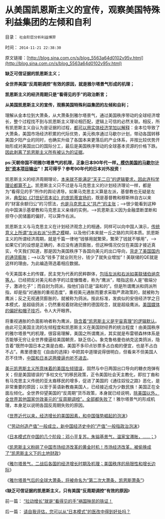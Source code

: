 # 从美国凯恩斯主义的宣传，观察美国特殊利益集团的左倾和自利

目录： `社会阶层分析利益博羿` 

时间： `2014-11-21 22:38:30` 

原文链接：[http://blog.sina.com.cn/s/blog_5563a64d0102v95v.html](http://blog.sina.com.cn/s/blog_5563a64d0102v95v.html)

**缺乏可信证据的凯恩斯主义；**

**全世界美国“反周期调控”有效的原因，就是雅尔塔景气形成的机理；**

**凯恩斯主义的经济周期只是“看得见的手”的政治断言；**

**从美国凯恩斯主义的宣传，观察美国特殊利益集团的左倾和自利；**

理解从金本位到大萧条，从大萧条到雅尔塔景气，通过美国秩序带动的全球经济增长，整个过程找不到与凯恩斯主义理论相匹配，逻辑上可信的必然关联。相反，所有凯恩斯主义自认为是证据的过程，[都可以用实体经济学加以解释](../../../2014/11/11/二战后的雅尔塔景气，局限性和经济增长边际.md)：金本位导致了大萧条，美国市场经济积累的代际优势，美元秩序通过马歇尔计划，带动各国转移美国夕阳产业的同时，也确实升级了各国本来更落后的产业体系，并按比较优势开始形成对美国出口的国际分工，最后是美国秩序带动的全球基本资源的价格下跌。[因此剥离了凯恩斯主义所有被认为的证据](../../../2009/4/24/费雪教条和凯恩斯主义.md)。

**ps:天朝帝国不明雅尔塔景气的机理，正象日本90年代一样[，模仿美国的马歇尔计划“资本项目输出](../../../2014/3/29/“人民币国际化”是爱国主义的大忽悠.md)”！其可得乎？参考90年代的日本对外投资**！

凯恩斯主义的经济周期理论，[本来就不能满足“天无二日”的逻辑要求，因此连科学理论都算不上](../../../2010/6/11/“天无二日，法无二纲”单一断言规则.md)。凯恩斯主义只不过是与马克思主义的计划经济理论一样，都是为“看得见的手”所作的舆论诱导。如果马克思主义算是左派，基督教也无疑是左派，[典型如《21世纪资本论》的庞凯蒂宣扬的](../../../2014/6/23/中国公知和西方左派的愚昧、反动、落后，及他们的作品.md)，既是基督教和穆斯林自古以来的“财富余额归公”的习惯法，[也是马克思主义“共产”的主张](../../../2011/5/30/马克思主义消灭私有财产的“大慈悲心”.md)；——>很少能看到这种向中国演示基督教和马克思主义亲缘的实例，——>凯恩斯主义因为金融垄断垄断和掠夺小民储蓄的偏好，可以算作右派。

凯恩斯主义与马克思主义在计划经济观念上的相通，同样可以向中国人演示，[传统意义上所谓“左派右派”分界之模](../../../2014/8/31/中国的左右派更接近于邪教中的激进派与保守派.md)糊，以及他们本来就一丘之貉的共同本质。凯恩斯主义的所谓经济周期，就是千篇一律地“钱够用就繁荣，繁荣了钱就不够用”，——>如果它们的设想是正确的，本应没有通货膨胀，但这种情况仅仅在美国才接近真实，今天我们知道，那是因为美国秩序下各国向美元的出口导向，[背走了美国国内的通货膨胀](../../../2007/11/26/中国以超出历史所有战争损失的代价背走了世界通胀.md)；——>以及“钱多了就业则充分，钱少了就失业增加”！美联储的QE就是这样的理由，为此编造筛选着相应数据。

今天美国本土的传媒，民主党为代表的民粹群体，[包括左派和右派如美联储伯纳克等人](../../../2013/4/6/凯恩斯主义只手遮天！灾难的黑暗才刚刚开始！.md)，已经把反对美元和赤字的过度慷慨者，称为“鹰派”，暗指这些人是“极端分子，激进化子”；而自封为鸽派，指他们自已是“温和的”。但是所谓鹰派和鸽派所指，却是指“对通胀的重视态度”，重视美元通胀而要求采取严肃政策的，就被称为鹰派；反之无视通货膨胀的，就被称为鸽派。按此标准，发疯似的安倍经济学之日本模式，是超级鸽派；仍然重视着财政纪律的德国观念，就是超级鹰派。[美国媒体的偏好和帽子技巧](../../../2014/10/24/美国左派的语境和中国公知的异同，新自由主义者.md)，令人大开眼界。

将重视通胀的负面影响者称为鹰派，[隐含着“凯恩斯主义是宇宙真理”的逻辑默认](../../../2009/9/20/埋葬凯恩斯主义专题文章集.md)。由此可见美国主流的左倾程度和凯恩斯主义在美国财经界的统治程度！由美国秩序的雅尔塔景气的机理，很容易理解，美国之所谓鹰派，其实就是布雷顿森林体系是否能够无穷让全世界傻逼给美国朝贡，缺乏信心。象克鲁格曼伯纳克这类鸽派，隐含着“既然中国日本之类是白痴，美国不多印点钞票多占白痴的便宜，也是不占白不占”。弗里德曼在《自由的选择》中把其中道理说得很明白，但看来不但美国人忍不住馋，[中国和日本这两傻逼也听不进去](../../../2014/11/3/牛逼哄哄“日本可以说不，中国不高兴”的傻逼；.md)。

[美元凯恩斯主义所意味着的美国左倾错误](../../../2014/2/6/回顾美元货币政策的原则，理解淡马锡们统统要死掉的机理.md)，固然与中日两国出口导向的糖衣炮弹有关；但是美国错误的“多柆文化”的移民政策，正令美国社会天主教化，即拉丁裔和有马克思主义传统的亚太裔移民的增多，促进了美国的《通往奴役之路》恶化，是非常重要的原因；以至于英语新教裔美国人，已经接近成为少数民族！美国正在全面左倾化。全世界仰望美国的“反周期”货币政策，本身就已经说明，[除美国以外，全世界其他国家仿效美元的“反周期调控”，全部都失败了](../../../2014/11/13/经济周期理论全部错误，反周期调控都是无理手.md)！雅尔塔景气的形成机理，本身足以说明各国反周期失败的原因。

《[世界近代以来，经济增长的美国因素，和中国强势崛起的泡沫](../../../2014/11/1/近代以来世界各国经济增长的美国因素和中国泡沫.md)》

《[“劳动创造产值”一般成立，新中国经济史中的“产值”一般指政治泡沫](../../../2014/11/3/新中国经济史中的“产值”简史.md)》

《[日本模式在中国的几个阶段：邓小平复苏，朱镕基景气，温家宝滞胀，……；](../../../2014/11/5/日本模式在中国的几个阶段性“周期”.md)》

《[凯恩斯主义粉碎了中国市场经济改革的黄金时机！市场经济改革，被偷换成了“凯恩斯主义下的土地财政](../../../2014/11/8/凯恩斯主义粉碎了中国市场经济改革的黄金时机！.md)》

《[雅尔塔景气，二战后各国的经济增长时期及机理；美国秩序的局限性和增长边际](../../../2014/11/11/二战后的雅尔塔景气，局限性和经济增长边际.md)》

《[雅尔塔景气后的全球大萧条，将被命名为“第二次大萧条，凯恩斯萧条”](../../../2014/11/13/经济周期理论全部错误，反周期调控都是无理手.md)》

《**缺乏可信证据的凯恩斯主义，只有美国“反周期调控”有效的原因**》

前一篇： [“拉动增长”就是“看得见的手”祸国殃民的铁证！](../../../2014/11/27/“拉动增长”就是“看得见的手”祸国殃民的铁证！.md)

后一篇： [请自我评估，您可以从“日本模式”的医改中得到好处吗？](../../../2014/11/12/请自我评估，您可以从“日本模式”的医改中得到好处吗？.md)

